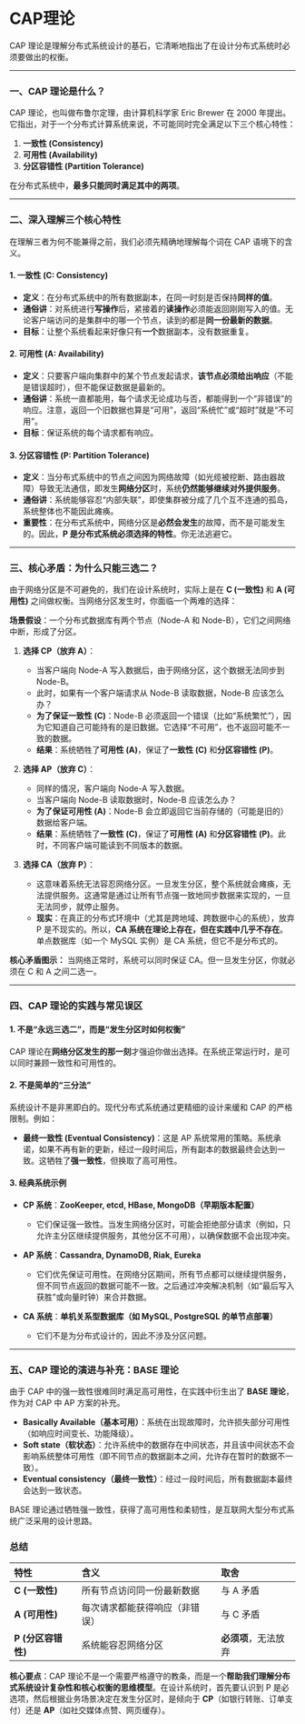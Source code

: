 # CAP理论
CAP 理论是理解分布式系统设计的基石，它清晰地指出了在设计分布式系统时必须要做出的权衡。

---

### 一、CAP 理论是什么？

CAP 理论，也叫做布鲁尔定理，由计算机科学家 Eric Brewer 在 2000 年提出。它指出，对于一个分布式计算系统来说，不可能同时完全满足以下三个核心特性：

1.  **一致性 (Consistency)**
2.  **可用性 (Availability)**
3.  **分区容错性 (Partition Tolerance)**

在分布式系统中，**最多只能同时满足其中的两项**。

---

### 二、深入理解三个核心特性

在理解三者为何不能兼得之前，我们必须先精确地理解每个词在 CAP 语境下的含义。

#### 1. 一致性 (C: Consistency)

*   **定义**：在分布式系统中的所有数据副本，在同一时刻是否保持**同样的值**。
*   **通俗讲**：对系统进行**写操作**后，紧接着的**读操作**必须能返回刚刚写入的值。无论客户端访问的是集群中的哪一个节点，读到的都是**同一份最新的数据**。
*   **目标**：让整个系统看起来好像只有**一个**数据副本，没有数据重复。

#### 2. 可用性 (A: Availability)

*   **定义**：只要客户端向集群中的某个节点发起请求，**该节点必须给出响应**（不能是错误超时），但不能保证数据是最新的。
*   **通俗讲**：系统一直都能用，每个请求无论成功与否，都能得到一个“非错误”的响应。注意，返回一个旧数据也算是“可用”，返回“系统忙”或“超时”就是“不可用”。
*   **目标**：保证系统的每个请求都有响应。

#### 3. 分区容错性 (P: Partition Tolerance)

*   **定义**：当分布式系统中的节点之间因为网络故障（如光缆被挖断、路由器故障）导致无法通信，即发生**网络分区**时，系统**仍然能够继续对外提供服务**。
*   **通俗讲**：系统能够容忍“内部失联”，即使集群被分成了几个互不连通的孤岛，系统整体也不能因此瘫痪。
*   **重要性**：在分布式系统中，网络分区是**必然会发生**的故障，而不是可能发生的。因此，**P 是分布式系统必须选择的特性**。你无法逃避它。

---

### 三、核心矛盾：为什么只能三选二？

由于网络分区是不可避免的，我们在设计系统时，实际上是在 **C (一致性)** 和 **A (可用性)** 之间做权衡。当网络分区发生时，你面临一个两难的选择：

**场景假设**：一个分布式数据库有两个节点（Node-A 和 Node-B），它们之间网络中断，形成了分区。

1.  **选择 CP（放弃 A）**：
    *   当客户端向 Node-A 写入数据后，由于网络分区，这个数据无法同步到 Node-B。
    *   此时，如果有一个客户端请求从 Node-B 读取数据，Node-B 应该怎么办？
    *   **为了保证一致性 (C)**：Node-B 必须返回一个错误（比如“系统繁忙”），因为它知道自己可能持有的是旧数据。它选择“不可用”，也不返回可能不一致的数据。
    *   **结果**：系统牺牲了**可用性 (A)**，保证了**一致性 (C)** 和**分区容错性 (P)**。

2.  **选择 AP（放弃 C）**：
    *   同样的情况，客户端向 Node-A 写入数据。
    *   当客户端向 Node-B 读取数据时，Node-B 应该怎么办？
    *   **为了保证可用性 (A)**：Node-B 会立即返回它当前存储的（可能是旧的）数据给客户端。
    *   **结果**：系统牺牲了**一致性 (C)**，保证了**可用性 (A)** 和**分区容错性 (P)**。此时，不同客户端可能读到不同版本的数据。

3.  **选择 CA（放弃 P）**：
    *   这意味着系统无法容忍网络分区。一旦发生分区，整个系统就会瘫痪，无法提供服务。这通常是通过让所有节点强一致地同步数据来实现的，一旦无法同步，就停止服务。
    *   **现实**：在真正的分布式环境中（尤其是跨地域、跨数据中心的系统），放弃 P 是不现实的。所以，**CA 系统在理论上存在，但在实践中几乎不存在**。单点数据库（如一个 MySQL 实例）是 CA 系统，但它不是分布式的。

**核心矛盾图示：**
当网络正常时，系统可以同时保证 CA。但一旦发生分区，你就必须在 C 和 A 之间二选一。

---

### 四、CAP 理论的实践与常见误区

#### 1. 不是“永远三选二”，而是“发生分区时如何权衡”
CAP 理论在**网络分区发生的那一刻**才强迫你做出选择。在系统正常运行时，是可以同时兼顾一致性和可用性的。

#### 2. 不是简单的“三分法”
系统设计不是非黑即白的。现代分布式系统通过更精细的设计来缓和 CAP 的严格限制。例如：
*   **最终一致性 (Eventual Consistency)**：这是 AP 系统常用的策略。系统承诺，如果不再有新的更新，经过一段时间后，所有副本的数据最终会达到一致。这牺牲了**强一致性**，但换取了高可用性。

#### 3. 经典系统示例

*   **CP 系统**：**ZooKeeper, etcd, HBase, MongoDB（早期版本配置）**
    *   它们保证强一致性。当发生网络分区时，可能会拒绝部分请求（例如，只允许主分区继续提供服务，其他分区不可用），以确保数据不会出现冲突。

*   **AP 系统**：**Cassandra, DynamoDB, Riak, Eureka**
    *   它们优先保证可用性。在网络分区期间，所有节点都可以继续提供服务，但不同节点返回的数据可能不一致。之后通过冲突解决机制（如“最后写入获胜”或向量时钟）来合并数据。

*   **CA 系统**：**单机关系型数据库（如 MySQL, PostgreSQL 的单节点部署）**
    *   它们不是为分布式设计的，因此不涉及分区问题。

---

### 五、CAP 理论的演进与补充：BASE 理论

由于 CAP 中的强一致性很难同时满足高可用性，在实践中衍生出了 **BASE 理论**，作为对 CAP 中 AP 方案的补充。

*   **Basically Available（基本可用）**：系统在出现故障时，允许损失部分可用性（如响应时间变长、功能降级）。
*   **Soft state（软状态）**：允许系统中的数据存在中间状态，并且该中间状态不会影响系统整体可用性（即不同节点的数据副本之间，允许存在暂时的数据不一致）。
*   **Eventual consistency（最终一致性）**：经过一段时间后，所有数据副本最终会达到一致状态。

BASE 理论通过牺牲强一致性，获得了高可用性和柔韧性，是互联网大型分布式系统广泛采用的设计思路。

### 总结

| 特性 | 含义 | 取舍 |
| :--- | :--- | :--- |
| **C (一致性)** | 所有节点访问同一份最新数据 | 与 A 矛盾 |
| **A (可用性)** | 每次请求都能获得响应（非错误） | 与 C 矛盾 |
| **P (分区容错性)** | 系统能容忍网络分区 | **必须项**，无法放弃 |

**核心要点**：CAP 理论不是一个需要严格遵守的教条，而是一个**帮助我们理解分布式系统设计复杂性和核心权衡的思维模型**。在设计系统时，首先要认识到 P 是必选项，然后根据业务场景决定在发生分区时，是倾向于 **CP**（如银行转账、订单支付）还是 **AP**（如社交媒体点赞、网页缓存）。